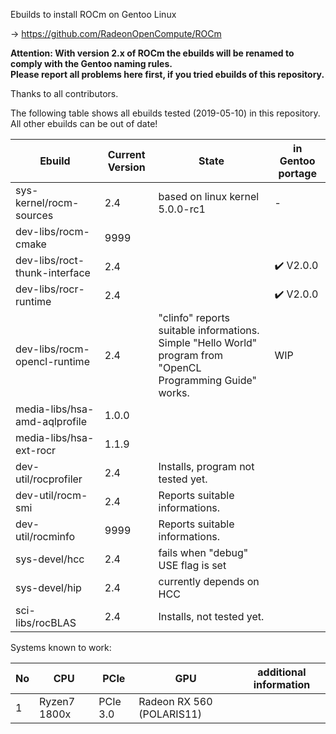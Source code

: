 Ebuilds to install ROCm on Gentoo Linux

-> https://github.com/RadeonOpenCompute/ROCm

**Attention: With version 2.x of ROCm the ebuilds will be renamed to comply with the Gentoo naming rules.**<br>
**Please report all problems here first, if you tried ebuilds of this repository.**

Thanks to all contributors.

The following table shows all ebuilds tested (2019-05-10) in this repository.<br>
All other ebuilds can be out of date!

|Ebuild|Current Version|State|in Gentoo portage|
|---|---|---|---|
|sys-kernel/rocm-sources| 2.4 | based on linux kernel 5.0.0-rc1 | - |
|dev-libs/rocm-cmake|9999| | |
|dev-libs/roct-thunk-interface| 2.4 |  | :heavy_check_mark: V2.0.0 |
|dev-libs/rocr-runtime| 2.4 | | :heavy_check_mark: V2.0.0 |
|dev-libs/rocm-opencl-runtime| 2.4 | "clinfo" reports suitable informations.<br> Simple "Hello World" program from "OpenCL Programming Guide" works. | WIP |
|media-libs/hsa-amd-aqlprofile| 1.0.0 | | |
|media-libs/hsa-ext-rocr| 1.1.9 | ||
|dev-util/rocprofiler| 2.4 | Installs, program not tested yet. ||
|dev-util/rocm-smi| 2.4 | Reports suitable informations. | |
|dev-util/rocminfo| 9999 | Reports suitable informations. | |
|sys-devel/hcc| 2.4 | fails when "debug" USE flag is set | |
|sys-devel/hip| 2.4 | currently depends on HCC | |
|sci-libs/rocBLAS| 2.4 | Installs, not tested yet. |  |


Systems known to work:

| No | CPU | PCIe |  GPU | additional information |
|---|---|---|---|---|
| 1 | Ryzen7 1800x | PCIe 3.0 | Radeon RX 560 (POLARIS11) | |
